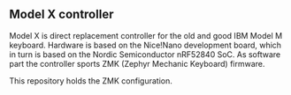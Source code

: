 Model X controller
------------------

Model X is direct replacement controller for the old and good IBM Model M keyboard.
Hardware is based on the Nice!Nano development board, which in turn is based on the Nordic Semiconductor nRF52840 SoC.
As software part the controller sports ZMK (Zephyr Mechanic Keyboard) firmware.

This repository holds the ZMK configuration.
